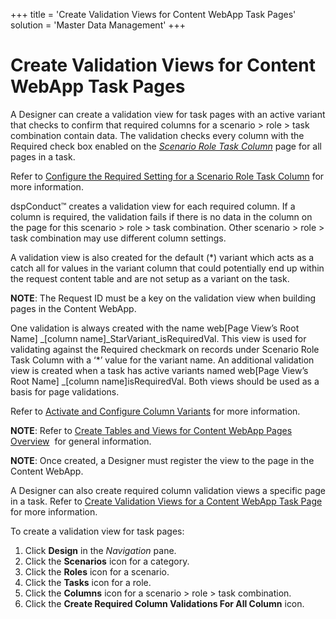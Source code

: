 +++
title = 'Create Validation Views for Content WebApp Task Pages'
solution = 'Master Data Management'
+++

# Create Validation Views for Content WebApp Task Pages

A Designer can create a validation view for task pages with an active
variant that checks to confirm that required columns for a scenario \>
role \> task combination contain data. The validation checks every
column with the Required check box enabled on the
<span style="font-style: italic;">[Scenario Role Task
Column](../Page_Desc/Scenario_Role_Task_Column_H)</span> page for
all pages in a task.

Refer to [Configure the Required Setting for a Scenario Role Task
Column](Configure_Required_Setting_Scenario_Role_Task_Column) for
more information.

dspConduct™ creates a validation view for each required column. If a
column is required, the validation fails if there is no data in the
column on the page for this scenario \> role \> task combination. Other
scenario \> role \> task combination may use different column settings.

A validation view is also created for the default (\*) variant which
acts as a catch all for values in the variant column that could
potentially end up within the request content table and are not setup as
a variant on the task.

**NOTE**: The Request ID must be a key on the validation view when
building pages in the Content WebApp.

One validation is always created with the name web\[Page View’s Root
Name\] \_\[column name\]\_StarVariant\_isRequiredVal. This view is used
for validating against the Required checkmark on records under Scenario
Role Task Column with a ‘\*’ value for the variant name. An additional
validation view is created when a task has active variants named
web\[Page View’s Root Name\] \_\[column name\]isRequiredVal. Both views
should be used as a basis for page validations.

Refer to [Activate and Configure Column
Variants](Activate_Configure_Column_Variants) for more information.

**NOTE**: Refer to [Create Tables and Views for Content WebApp Pages
Overview](Create_Tables_and_Views_for_Content_WebApp_Pages_Overview)
 for general information.

**NOTE**: Once created, a Designer must register the view to the page in
the Content WebApp.

A Designer can also create required column validation views a specific
page in a task. Refer to [Create Validation Views for a Content WebApp
Task Page](Create_ValidationViews_Content_Page) for more
information.

To create a validation view for task pages:

1.  Click **Design** in the *Navigation* pane.
2.  Click the **Scenarios** icon for a category.
3.  Click the **Roles** icon for a scenario.
4.  Click the **Tasks** icon for a role.
5.  Click the **Columns** icon for a scenario \> role \> task
    combination.
6.  Click the **Create Required Column Validations For All Column**
    icon.
